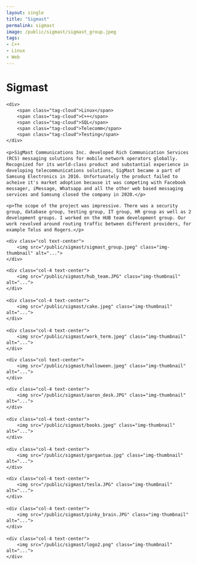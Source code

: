 ```yaml
---
layout: single
title: "Sigmast"
permalink: sigmast
image: /public/sigmast/sigmast_group.jpeg
tags:
- C++
- Linux
- Web
---
```

<div class="row align-items-center pb-3">
    <h1>Sigmast</h1>

    <div>
        <span class="tag-cloud">Linux</span>
        <span class="tag-cloud">C++</span>
        <span class="tag-cloud">SQL</span>
        <span class="tag-cloud">Telecomm</span>
        <span class="tag-cloud">Testing</span>
    </div>

    <p>SigMast Communications Inc. developed Rich Communication Services (RCS) messaging solutions for mobile network operators globally. Recognized for its world-class product and substantial experience in developing telecommunications solutions, SigMast became a part of Samsung Electronics in 2016. Unfortunately the product failed to acheive it's market adoption because it was competing with Facebook messager, iMessage, Whatsapp and all the other web based messaging services and Samsung closed the company in 2020.</p>

</div>

<div class="row align-items-center pb-3">

    <p>The scope of the project was impressive. There was a security group, database group, testing group, IT group, HR group as well as 2 development groups. I worked on the HUB team development group. Our work revolved around routing traffic between different providers, for example Telus and Rogers.</p>

</div>

<div class="row align-items-center pb-3">

	<div class="col text-center">
		<img src="/public/sigmast/sigmast_group.jpeg" class="img-thumbnail" alt="...">
	</div>

</div>

<div class="row align-items-center pb-3">

	<div class="col-4 text-center">
		<img src="/public/sigmast/hub_team.JPG" class="img-thumbnail" alt="...">
	</div>

    <div class="col-4 text-center">
		<img src="/public/sigmast/cake.jpeg" class="img-thumbnail" alt="...">
	</div>

    <div class="col-4 text-center">
		<img src="/public/sigmast/work_term.jpeg" class="img-thumbnail" alt="...">
	</div>

</div>

<div class="row align-items-center pb-3">

	<div class="col text-center">
		<img src="/public/sigmast/halloween.jpeg" class="img-thumbnail" alt="...">
	</div>

</div>

<div class="row align-items-center pb-3">

	<div class="col-4 text-center">
		<img src="/public/sigmast/aaron_desk.JPG" class="img-thumbnail" alt="...">
	</div>

    <div class="col-4 text-center">
		<img src="/public/sigmast/books.jpeg" class="img-thumbnail" alt="...">
	</div>

    <div class="col-4 text-center">
		<img src="/public/sigmast/gargantua.jpg" class="img-thumbnail" alt="...">
	</div>

</div>

<div class="row align-items-center pb-3">

	<div class="col-4 text-center">
		<img src="/public/sigmast/tesla.JPG" class="img-thumbnail" alt="...">
	</div>

    <div class="col-4 text-center">
		<img src="/public/sigmast/pinky_brain.JPG" class="img-thumbnail" alt="...">
	</div>

    <div class="col-4 text-center">
		<img src="/public/sigmast/logo2.png" class="img-thumbnail" alt="...">
	</div>

</div>